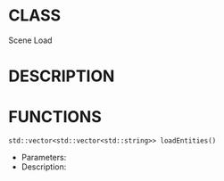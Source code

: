 # CLASS
Scene Load

# DESCRIPTION

# FUNCTIONS
`std::vector<std::vector<std::string>> loadEntities()`
- Parameters:
- Description: 
